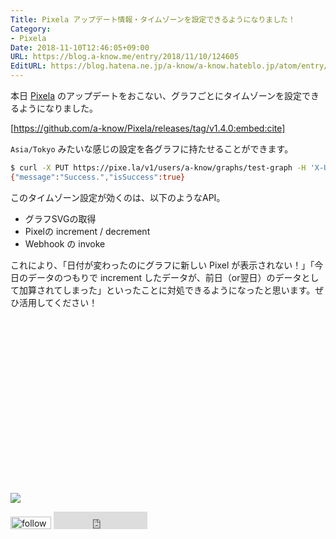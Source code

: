 ```yaml
---
Title: Pixela アップデート情報・タイムゾーンを設定できるようになりました！
Category:
- Pixela
Date: 2018-11-10T12:46:05+09:00
URL: https://blog.a-know.me/entry/2018/11/10/124605
EditURL: https://blog.hatena.ne.jp/a-know/a-know.hateblo.jp/atom/entry/10257846132667230177
---
```


本日 [Pixela](https://pixe.la/) のアップデートをおこない、グラフごとにタイムゾーンを設定できるようになりました。



[https://github.com/a-know/Pixela/releases/tag/v1.4.0:embed:cite]



`Asia/Tokyo` みたいな感じの設定を各グラフに持たせることができます。

```sh
$ curl -X PUT https://pixe.la/v1/users/a-know/graphs/test-graph -H 'X-USER-TOKEN:thisissecret' -d '{"name":"graph-name","unit":"commit","color":"shibafu","timezone":"Asia/Tokyo","purgeCacheURLs":["https://camo.githubusercontent.com/xxx/xxxx"]}'
{"message":"Success.","isSuccess":true}
```

このタイムゾーン設定が効くのは、以下のようなAPI。

- グラフSVGの取得
- Pixelの increment / decrement
- Webhook の invoke

これにより、「日付が変わったのにグラフに新しい Pixel が表示されない！」「今日のデータのつもりで increment したデータが、前日（or翌日）のデータとして加算されてしまった」といったことに対処できるようになったと思います。ぜひ活用してください！


<div>
<br>
<script async src="//pagead2.googlesyndication.com/pagead/js/adsbygoogle.js"></script>
<!-- article-bottom2 -->
<ins class="adsbygoogle"
     style="display:inline-block;width:300px;height:250px"
     data-ad-client="ca-pub-3463034538369189"
     data-ad-slot="5274552934"></ins>
<script>
(adsbygoogle = window.adsbygoogle || []).push({});
</script>

<a href="https://bit.ly/pixe-la" target='blank' rel="nofollow"><img src="https://cdn-ak.f.st-hatena.com/images/fotolife/a/a-know/20181026/20181026091953.png"></a>
<br>
</div>

<div>
<a href='https://cloud.feedly.com/#subscription%2Ffeed%2Fhttp%3A%2F%2Fblog.a-know.me%2Ffeed'  target='blank'><img id='feedlyFollow' src='https://s3.feedly.com/img/follows/feedly-follow-rectangle-volume-small_2x.png' alt='follow us in feedly' width='65' height='20'></a>



<iframe src="https://blog.hatena.ne.jp/a-know/a-know.hateblo.jp/subscribe/iframe" allowtransparency="true" frameborder="0" scrolling="no" width="150" height="28"></iframe>
</div>



<script src="https://moshi-moshi.moshimo.works/moshimoshi/a_know_blog/2018-11-10-124605?title=Pixela%20%e3%82%a2%e3%83%83%e3%83%97%e3%83%87%e3%83%bc%e3%83%88%e6%83%85%e5%a0%b1%e3%83%bb%e3%82%bf%e3%82%a4%e3%83%a0%e3%82%be%e3%83%bc%e3%83%b3%e3%82%92%e8%a8%ad%e5%ae%9a%e3%81%a7%e3%81%8d%e3%82%8b%e3%82%88%e3%81%86%e3%81%ab%e3%81%aa%e3%82%8a%e3%81%be%e3%81%97%e3%81%9f%ef%bc%81"></script>
